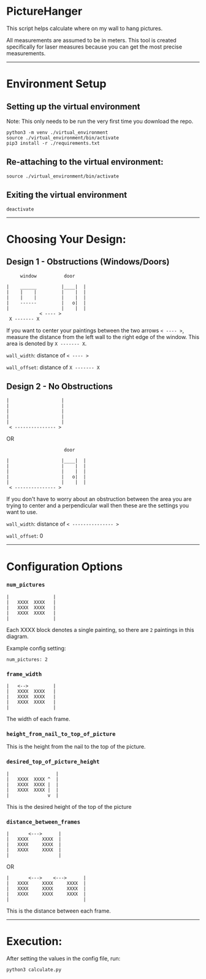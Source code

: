 # PictureHanger

This script helps calculate where on my wall to hang pictures.

All measurements are assumed to be in meters. This tool is created specifically for laser measures because you can get the most precise measurements.

---

# Environment Setup

## Setting up the virtual environment
Note: This only needs to be run the very first time you download the repo.
```
python3 -m venv ./virtual_environment
source ./virtual_environment/bin/activate
pip3 install -r ./requirements.txt
```

## Re-attaching to the virtual environment:
```
source ./virtual_environment/bin/activate
```

## Exiting the virtual environment
```
deactivate
```

---

# Choosing Your Design:

## Design 1 - Obstructions (Windows/Doors)
```
     window          door

|    ______         |____|  |
|    |    |         |    |  |
|    |    |         |    |  |
|    ------         |   o|  |
|                   |    |  |
            < ---- >
 X ------- X
```
If you want to center your paintings between the two arrows `< ---- >`, measure the distance from the left wall to the right edge of the window. This area is denoted by `X ------- X`.

`wall_width`: distance of `< ---- >`

`wall_offset`: distance of `X ------- X`

## Design 2 - No Obstructions

```
|                   |
|                   |
|                   |
|                   |
|                   |
 < --------------- >
```
OR
```
                     door

|                   |____|  |
|                   |    |  |
|                   |    |  |
|                   |   o|  |
|                   |    |  |
 < --------------- >
```
If you don't have to worry about an obstruction between the area you are trying to center and a perpendicular wall then these are the settings you want to use.

`wall_width`: distance of `< --------------- >`

`wall_offset`: 0

---

# Configuration Options

### `num_pictures`
```
|                |
|   XXXX  XXXX   |
|   XXXX  XXXX   |
|   XXXX  XXXX   |
|                |
```
Each XXXX block denotes a single painting, so there are `2` paintings in this diagram.

Example config setting:
```
num_pictures: 2
```

### `frame_width`
```
|   <-->         |
|   XXXX  XXXX   |
|   XXXX  XXXX   |
|   XXXX  XXXX   |
|                |
```
The width of each frame.

### `height_from_nail_to_top_of_picture`
This is the height from the nail to the top of the picture.

### `desired_top_of_picture_height`
```
|                 |
|   XXXX  XXXX ^  |
|   XXXX  XXXX |  |
|   XXXX  XXXX |  |
|              v  |
```
This is the desired height of the top of the picture

### `distance_between_frames`
```
|       <--->      |
|   XXXX     XXXX  |
|   XXXX     XXXX  |
|   XXXX     XXXX  |
|                  |
```
OR
```
|       <--->    <--->      |
|   XXXX     XXXX     XXXX  |
|   XXXX     XXXX     XXXX  |
|   XXXX     XXXX     XXXX  |
|                           |
```
This is the distance between each frame.

---

# Execution:
After setting the values in the config file, run:
```
python3 calculate.py
```
